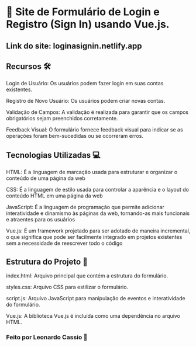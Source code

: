 # 📝 Site de Formulário de Login e Registro (Sign In) usando Vue.js.

## Link do site: loginasignin.netlify.app

## Recursos 🛠️

Login de Usuário: Os usuários podem fazer login em suas contas existentes.

Registro de Novo Usuário: Os usuários podem criar novas contas.

Validação de Campos: A validação é realizada para garantir que os campos obrigatórios sejam preenchidos corretamente.

Feedback Visual: O formulário fornece feedback visual para indicar se as operações foram bem-sucedidas ou se ocorreram erros.

## Tecnologias Utilizadas 💻

HTML: É a linguagem de marcação usada para estruturar e organizar o conteúdo de uma página da web

CSS: É a linguagem de estilo usada para controlar a aparência e o layout do conteúdo HTML em uma página da web

JavaScript: É a linguagem de programação que permite adicionar interatividade e dinamismo às páginas da web, tornando-as mais funcionais e atraentes para os usuários

Vue.js: É um framework projetado para ser adotado de maneira incremental, o que significa que pode ser facilmente integrado em projetos existentes sem a necessidade de reescrever todo o código

## Estrutura do Projeto 📂

index.html: Arquivo principal que contém a estrutura do formulário.

styles.css: Arquivo CSS para estilizar o formulário.

script.js: Arquivo JavaScript para manipulação de eventos e interatividade do formulário.

Vue.js: A biblioteca Vue.js é incluída como uma dependência no arquivo HTML.

### Feito por Leonardo Cassio 🚀
